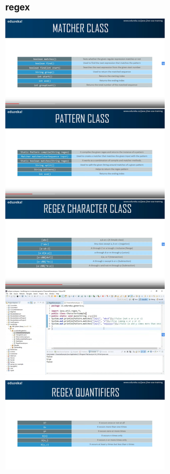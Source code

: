 # regex

<img src="img/12.png">

<img src="img/13.png">

<img src="img/14.png">

<img src="img/15.png">


<img src="img/16.png">